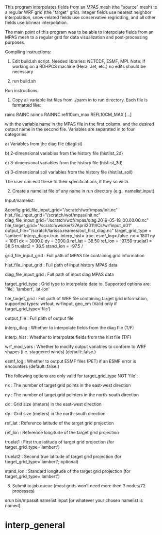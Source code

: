 This program interpolates fields from an MPAS mesh (the "source" mesh)
to a regular WRF grid (the "target" grid). Integer fields use
nearest neighbor interpolation, snow-related fields use conservative
regridding, and all other fields use bilinear interpolation.

The main point of this program was to be able to interpolate fields from
an MPAS mesh to a regular grid for data visualization and post-processing
purposes. 



Compiling instructions: 

1) Edit build.sh script.  Needed libraries: NETCDF, ESMF, MPI.
  Note: If working on a RDHPCS machine (Hera, Jet, etc.) no edits should
  be necessary 

2) run build.sh


Run instructions:

1) Copy all variable list files from ./parm in to run directory. Each file is formatted like:

rainc                           RAINC
rainnc                          RAINNC
refl10cm_max                    REFL10CM_MAX
[...]

with the variable name in the MPAS file in the first column, and the desired output
name in the second file. Variables are separated in to four categories: 

a) Variables from the diag file (diaglist)

b) 2-dimensional variables from the history file (histlist_2d)

c) 3-dimensional variables from the history file (histlist_3d)

d) 3-dimensional soil variables from the history file (histlist_soil)

The user can edit these to their specifications, if they so wish.

2) Create a namelist file of any name in run directory (e.g., namelist.input)

Input/namelist:

&config
  grid_file_input_grid="/scratch/wof/mpas/init.nc"
  hist_file_input_grid="/scratch/wof/mpas/init.nc"
  diag_file_input_grid="/scratch/wof/mpas/diag.2019-05-18_00.00.00.nc"
  file_target_grid="/scratch/wicker/27April2011/ICs/wrfinput_d01"
  output_file="/scratch/larissa.reames/out_hist_diag.nc"
  target_grid_type = 'lambert'
  interp_diag=.true.
  interp_hist=.true.
  esmf_log=.false.
  nx = 1801
  ny = 1061
  dx = 3000.0
  dy = 3000.0
  ref_lat = 38.50
  ref_lon = -97.50
  truelat1 = 38.5
  truelat2 = 38.5
  stand_lon = -97.5
/

grid_file_input_grid : Full path of MPAS file containing grid information

hist_file_input_grid : Full path of input history MPAS data

diag_file_input_grid : Full path of input diag MPAS data

target_grid_type : Grid type to interpolate date to. 
	 	   Supported options are: 'file', 'lambert', lat-lon'

file_target_grid : Full path of WRF file containing target grid information, 
                   supported types: wrfout, wrfinput, geo_em 
		   (Valid only if target_grid_type='file')

output_file : Full path of output file

interp_diag : Whether to interpolate fields from the diag file (T/F)

interp_hist : Whether to interpolate fields from the hist file (T/F)

wrf_mod_vars : Whether to modify output variables to conform to WRF shapes (i.e. staggered winds) (default:.false.)

esmf_log    : Whether to output ESMF files (PET) if an ESMF error is encounters (default:.false.)

The following options are only valid for target_grid_type NOT 'file':

nx : The number of target grid points in the east-west direction

ny : The number of target grid pointers in the north-south direction

dx : Grid size (meters) in the east-west direction

dy : Grid size (meters) in the north-south direction

ref_lat : Reference latitude of the target grid projection

ref_lon : Reference longitude of the target grid projection

truelat1 : First true latitude of target grid projection (for target_grid_type='lambert')

truelat2 : Second true latitude of target grid projection (for target_grid_type='lambert'; optional)

stand_lon : Standard longitude of the target grid projection (for target_grid_type='lambert')


3) Submit to job queue (most grids won't need more then 3 nodes/72 processes)

 srun bin/mpassit namelist.input  [or whatever your chosen namelist is named]
# interp_general
